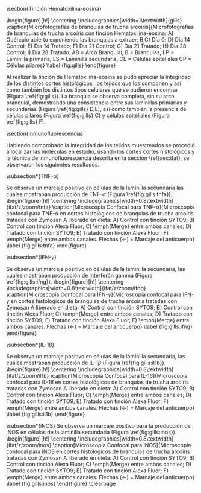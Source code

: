 
\section{Tinción Hematoxilina-eosina}

\begin{figure}[h!]
	\centering
\includegraphics[width=1\textwidth]{gills}
	\caption[Microfotografías de branquias de trucha arcoíris]{Microfotografías de branquias de trucha arcoíris con tinción Hematoxilina-eosina: A) Opérculo abierto exponiendo las branquias a extraer; B,C) Día 0; D) Día 14 Control; E) Día 14 Tratado; F) Día 21 Control; G) Día 21 Tratado; H) Día 28 Control; I) Día 28 Tratado. AB = Arco Branquial, B = Branquias, LP = Laminilla primaria, LS = Laminilla secundaria, CE = Células epiteliales CP = Células pilares}
	\label {fig:gills}
\end{figure}

Al realizar la tinción de Hematoxilina-eosina se pudo apreciar la integridad de los distintos cortes histológicos, los tejidos que los componen y así como también los distintos tipos celulares que se pudieron encontrar (Figura \ref{fig:gills}). La branquia se observa completa, sin su arco branquial, demostrando una consistencia entre sus laminillas primarias y secundarias (Figura \ref{fig:gills} D,E), así como también la presencia de células pilares (Figura \ref{fig:gills} C) y células epiteliales (Figura \ref{fig:gills} F).

\section{Inmunofluorescencia}

Habiendo comprobado la integridad de los tejidos muestreados se procedió a localizar las moléculas en estudio, usando los cortes cortes histológicos y la técnica de inmunofluorescencia descrita en la sección \ref{sec:ifat}, se observaron los siguientes resultados.

\subsection*{TNF-$\alpha$}

Se observa un marcaje positivo en células de la laminilla secundaria las cuales mostraban producción de TNF-$\alpha$ (Figura \ref{fig:gills:tnfa}).
\begin{figure}[h!]
	\centering
	\includegraphics[width=0.8\textwidth]{ifat/z/zoom/tnfa}
	\caption[Microscopía Confocal para TNF-$\alpha$]{Microscopía confocal para TNF-$\alpha$ en cortes histológicos de branquias de trucha arcoíris tratadas con Zymosan A liberado en dieta: A) Control con tinción SYTO9; B) Control con tinción Alexa Fluor; C) \emph{Merge} entre ambos canales; D) Tratado con tinción SYTO9; E) Tratado con tinción Alexa Fluor; F) \emph{Merge} entre ambos canales. Flechas ($\leftarrow$) = Marcaje del anticuerpo}
	\label {fig:gills:tnfa}
\end{figure}

\subsection*{IFN-$\gamma$}

Se observa un marcaje positivo en células de la laminilla secundaria, las cuales mostraban producción de interferón gamma (Figura \ref{fig:gills:ifng}).
\begin{figure}[h!]
	\centering
	\includegraphics[width=0.8\textwidth]{ifat/z/zoom/ifng}
	\caption[Microscopía Confocal para IFN-$\gamma$]{Microscopía confocal para IFN-$\gamma$ en cortes histológicos de branquias de trucha arcoíris tratadas con Zymosan A liberado en dieta:  A) Control con tinción SYTO9; B) Control con tinción Alexa Fluor; C) \emph{Merge} entre ambos canales; D) Tratado con tinción SYTO9; E) Tratado con tinción Alexa Fluor; F) \emph{Merge} entre ambos canales. Flechas ($\leftarrow$) = Marcaje del anticuerpo}
	\label {fig:gills:ifng}
\end{figure}

\subsection*{IL-1$\beta$}

Se observa un marcaje positivo en células de la laminilla secundaria, las cuales mostraban producción de IL-1$\beta$ (Figura \ref{fig:gills:il1b}).
\begin{figure}[h!]
	\centering
	\includegraphics[width=0.8\textwidth]{ifat/z/zoom/il1b}
	\caption[Microscopía Confocal para IL-1$\beta$]{Microscopía confocal para IL-1$\beta$ en cortes histológicos de branquias de trucha arcoíris tratadas con Zymosan A liberado en dieta:  A) Control con tinción SYTO9; B) Control con tinción Alexa Fluor; C) \emph{Merge} entre ambos canales; D) Tratado con tinción SYTO9; E) Tratado con tinción Alexa Fluor; F) \emph{Merge} entre ambos canales. Flechas ($\leftarrow$) = Marcaje del anticuerpo}
	\label {fig:gills:il1b}
\end{figure}

\subsection*{iNOS}
Se observa un marcaje positivo para la producción de iNOS en células de la laminilla secundaria (Figura \ref{fig:gills:inos}).
\begin{figure}[h!]
	\centering
	\includegraphics[width=0.8\textwidth]{ifat/z/zoom/inos}
	\caption[Microscopía Confocal para iNOS]{Microscopía confocal para iNOS en cortes histológicos de branquias de trucha arcoíris tratadas con Zymosan A liberado en dieta:  A) Control con tinción SYTO9; B) Control con tinción Alexa Fluor; C) \emph{Merge} entre ambos canales; D) Tratado con tinción SYTO9; E) Tratado con tinción Alexa Fluor; F) \emph{Merge} entre ambos canales. Flechas ($\leftarrow$) = Marcaje del anticuerpo}
	\label {fig:gills:inos}
\end{figure}
\clearpage
